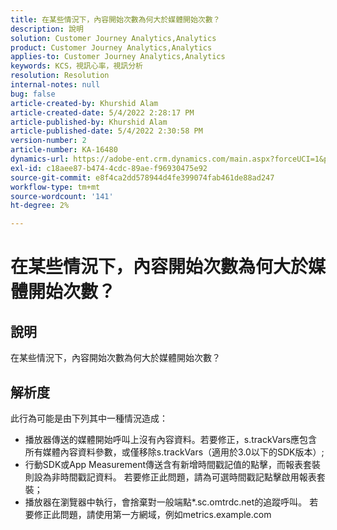 ```yaml
---
title: 在某些情況下，內容開始次數為何大於媒體開始次數？
description: 說明
solution: Customer Journey Analytics,Analytics
product: Customer Journey Analytics,Analytics
applies-to: Customer Journey Analytics,Analytics
keywords: KCS，視訊心率，視訊分析
resolution: Resolution
internal-notes: null
bug: false
article-created-by: Khurshid Alam
article-created-date: 5/4/2022 2:28:17 PM
article-published-by: Khurshid Alam
article-published-date: 5/4/2022 2:30:58 PM
version-number: 2
article-number: KA-16480
dynamics-url: https://adobe-ent.crm.dynamics.com/main.aspx?forceUCI=1&pagetype=entityrecord&etn=knowledgearticle&id=4ec0dc6b-b6cb-ec11-a7b5-6045bd00dbbc
exl-id: c18aee87-b474-4cdc-89ae-f96930475e92
source-git-commit: e8f4ca2dd578944d4fe399074fab461de88ad247
workflow-type: tm+mt
source-wordcount: '141'
ht-degree: 2%

---
```


# 在某些情況下，內容開始次數為何大於媒體開始次數？

## 說明


在某些情況下，內容開始次數為何大於媒體開始次數？


## 解析度


此行為可能是由下列其中一種情況造成：

- 播放器傳送的媒體開始呼叫上沒有內容資料。若要修正，s.trackVars應包含所有媒體內容資料參數，或僅移除s.trackVars（適用於3.0以下的SDK版本）;
- 行動SDK或App Measurement傳送含有新增時間戳記值的點擊，而報表套裝則設為非時間戳記資料。 若要修正此問題，請為可選時間戳記點擊啟用報表套裝；
- 播放器在瀏覽器中執行，會捨棄對一般端點\*.sc.omtrdc.net的追蹤呼叫。 若要修正此問題，請使用第一方網域，例如metrics.example.com
